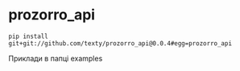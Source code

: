 # prozorro_api

``` 
pip install git+git://github.com/texty/prozorro_api@0.0.4#egg=prozorro_api
```

Приклади в папці examples

